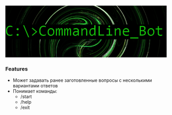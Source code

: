 ![](https://github.com/Plugway/commandLine_bot/blob/master/mmfiles/bot_logo.jpg "Very smart :)")
### Features
- Может задавать ранее заготовленные вопросы с несколькими вариантами ответов
- Понимает команды:
  - /start
  - /help
  - /exit
